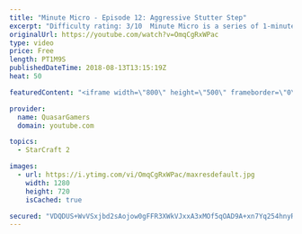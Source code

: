 ```yaml
---
title: "Minute Micro - Episode 12: Aggressive Stutter Step"
excerpt: "Difficulty rating: 3/10  Minute Micro is a series of 1-minute videos explaining how to perform common micro techniques. This episode is on aggressive stutter step.  twitch.tv/Quasarprintf"
originalUrl: https://youtube.com/watch?v=OmqCgRxWPac
type: video
price: Free
length: PT1M9S
publishedDateTime: 2018-08-13T13:15:19Z
heat: 50

featuredContent: "<iframe width=\"800\" height=\"500\" frameborder=\"0\" src=\"https://www.youtube.com/embed/OmqCgRxWPac\" allow=\"accelerometer; autoplay; encrypted-media; gyroscope; picture-in-picture\" allowfullscreen></iframe>"

provider:
  name: QuasarGamers
  domain: youtube.com

topics:
  - StarCraft 2

images:
  - url: https://i.ytimg.com/vi/OmqCgRxWPac/maxresdefault.jpg
    width: 1280
    height: 720
    isCached: true

secured: "VDQDUS+WvVSxjbd2sAojow0gFFR3XWkVJxxA3xMOf5qOAD9A+xn7Yq254hnyRQSmGWv6AsqAylzvsY34qQziSmvhnD7rufuikeenJs6d85o53sISWffZOYLrnoqQol/h8mhHqNlqxCm+rgrZwjpWdJBputnNwiYD3TR/iOVFO6DiMMZSDBLQWfx1Rn7hKpiKJfEbqdDXv1QS8wbUaFddVuOr44H/jhCQ0dbLThhTGQe7l1DJTGYF+1+11d4MKbF12jX9ud+wxKdQAU64WFWqAf1Tm2f0cgfk3Fo0fjjJ1u7vQVL4g4qPuWKv/kk2jBovRf+I3oZCjZocplvtrNyq3EX48JTnuFQ+nfylfKOOP+wVUxpnKb60tgN3oc/Hy98syJtHliC4211kKtfQR9ADBilDpYDE+GRr0T/xicSFILs=;sLa/lpOPtO8un91/aBu73g=="
---
```


